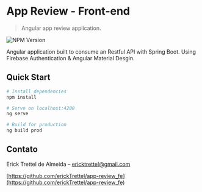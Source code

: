 # App Review - Front-end

> Angular app review application.

![NPM Version][npm-image]

Angular application built to consume an Restful API with Spring Boot.
Using Firebase Authentication & Angular Material Desgin.

## Quick Start

```bash
# Install dependencies
npm install

# Serve on localhost:4200
ng serve

# Build for production
ng build prod
```

## Contato

Erick Trettel de Almeida – ericktrettel@gmail.com

[https://github.com/erickTrettel/app-review_fe](https://github.com/erickTrettel/app-review_fe)

<!-- Markdown link & img dfn's -->
[npm-image]: https://img.shields.io/badge/version-1.0.0-blue.svg